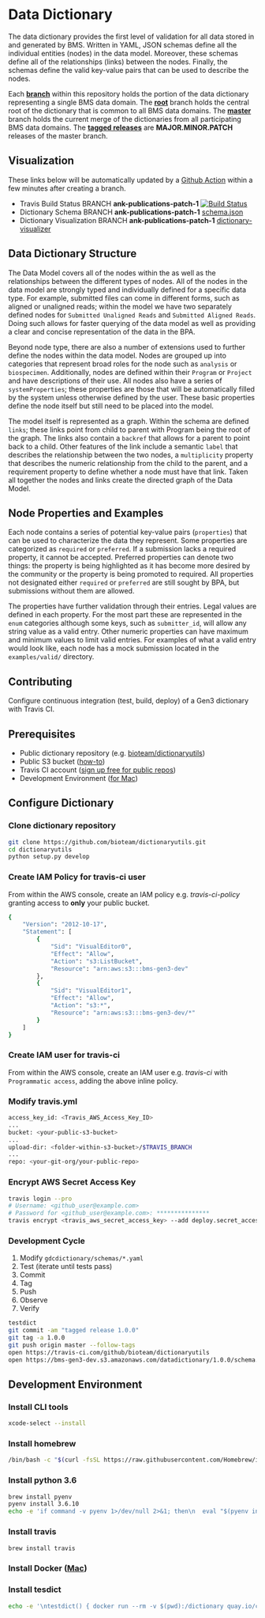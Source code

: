 # Data Dictionary

The data dictionary provides the first level of validation for all data
stored in and generated by BMS. Written in YAML, JSON schemas define all the individual entities
(nodes) in the data model. Moreover, these schemas define all of the relationships (links)
between the nodes. Finally, the schemas define the valid key-value pairs that can be used to
describe the nodes.

Each [**branch**](https://github.com/bioteam/dictionaryutils/branches) within this repository holds the portion of the data dictionary representing a single BMS data domain. The [**root**](https://github.com/bioteam/dictionaryutils/tree/bar) branch holds the central root of the dictionary that is common to all BMS data domains. The [**master**](https://github.com/bioteam/dictionaryutils) branch holds the current merge of the dictionaries from all participating BMS data domains. The [**tagged releases**](https://github.com/bioteam/dictionaryutils/releases) are **MAJOR.MINOR.PATCH** releases of the master branch.

## Visualization

These links below will be automatically updated by a [Github Action](https://github.com/bioteam/dictionaryutils/actions) within a few minutes after creating a branch.

* Travis Build Status BRANCH **ank-publications-patch-1** [![Build Status](https://travis-ci.com/bioteam/dictionaryutils.svg?branch=ank-publications-patch-1)](https://travis-ci.com/github/bioteam/dictionaryutils/branches)
* Dictionary Schema BRANCH **ank-publications-patch-1** [schema.json](https://bms-gen3-dev.s3.amazonaws.com/datadictionary/ank-publications-patch-1/schema.json)
* Dictionary Visualization BRANCH **ank-publications-patch-1** [dictionary-visualizer](https://bms-gen3-dev.s3.amazonaws.com/datadictionary/master/viz/index.html#https://bms-gen3-dev.s3.amazonaws.com/datadictionary/ank-publications-patch-1/schema.json)

## Data Dictionary Structure

The Data Model covers all of the nodes within the as well as the relationships between
the different types of nodes. All of the nodes in the data model are strongly typed and individually
defined for a specific data type. For example, submitted files can come in different forms, such as
aligned or unaligned reads; within the model we have two separately defined nodes for
`Submitted Unaligned Reads` and `Submitted Aligned Reads`. Doing such allows for faster querying of
the data model as well as providing a clear and concise representation of the data in the BPA.

Beyond node type, there are also a number of extensions used to further define the nodes within
the data model. Nodes are grouped up into categories that represent broad roles for the node such
as `analysis` or `biospecimen`. Additionally, nodes are defined within their `Program` or `Project`
and have descriptions of their use. All nodes also have a series of `systemProperties`; these
properties are those that will be automatically filled by the system unless otherwise defined by
the user.  These basic properties define the node itself but still need to be placed into the model.

The model itself is represented as a graph. Within the schema are defined `links`; these links
point from child to parent with Program being the root of the graph. The links also contain a
`backref` that allows for a parent to point back to a child. Other features of the link include a
semantic `label` that describes the relationship between the two nodes, a `multiplicity` property
that describes the numeric relationship from the child to the parent, and a requirement property
to define whether a node must have that link. Taken all together the nodes and links create the
directed graph of the Data Model.

## Node Properties and Examples

Each node contains a series of potential key-value pairs (`properties`) that can be used to
characterize the data they represent. Some properties are categorized as `required` or `preferred`.
If a submission lacks a required property, it cannot be accepted. Preferred properties can denote
two things: the property is being highlighted as it has become more desired by the community or
the property is being promoted to required. All properties not designated either `required` or
`preferred` are still sought by BPA, but submissions without them are allowed.

The properties have further validation through their entries. Legal values are defined in each
property. For the most part these are represented in the `enum` categories although some keys,
such as `submitter_id`, will allow any string value as a valid entry. Other numeric properties
can have maximum and minimum values to limit valid entries.  For examples of what a valid entry
would look like, each node has a mock submission located in the `examples/valid/` directory.

## Contributing

Configure continuous integration (test, build, deploy) of a Gen3 dictionary with Travis CI.

## Prerequisites

* Public dictionary repository (e.g. [bioteam/dictionaryutils](https://github.com/bioteam/dictionaryutils.git))
* Public S3 bucket ([how-to](https://www.simplified.guide/aws/create-public-s3-bucket))
* Travis CI account ([sign up free for public repos](https://travis-ci.com/))
* Development Environment ([for Mac](#development-environment))

## Configure Dictionary

### Clone dictionary repository

```bash
git clone https://github.com/bioteam/dictionaryutils.git
cd dictionaryutils
python setup.py develop
```

### Create IAM Policy for travis-ci user

From within the AWS console, create an IAM policy e.g. *travis-ci-policy* granting access to **only** your public bucket.

```bash
{
    "Version": "2012-10-17",
    "Statement": [
        {
            "Sid": "VisualEditor0",
            "Effect": "Allow",
            "Action": "s3:ListBucket",
            "Resource": "arn:aws:s3:::bms-gen3-dev"
        },
        {
            "Sid": "VisualEditor1",
            "Effect": "Allow",
            "Action": "s3:*",
            "Resource": "arn:aws:s3:::bms-gen3-dev/*"
        }
    ]
}
```

### Create IAM user for travis-ci

From within the AWS console, create an IAM user e.g. *travis-ci* with `Programmatic access`, adding the above inline policy.

### Modify travis.yml

```bash
access_key_id: <Travis_AWS_Access_Key_ID>
...
bucket: <your-public-s3-bucket>
...
upload-dir: <folder-within-s3-bucket>/$TRAVIS_BRANCH
...
repo: <your-git-org/your-public-repo>
```

### Encrypt AWS Secret Access Key

```bash
travis login --pro
# Username: <github_user@example.com>
# Password for <github_user@example.com>: ***************
travis encrypt <travis_aws_secret_access_key> --add deploy.secret_access_key --pro
```

### Development Cycle

1. Modify `gdcdictionary/schemas/*.yaml`
2. Test (iterate until tests pass)
3. Commit
4. Tag
5. Push
6. Observe
7. Verify

```bash
testdict
git commit -am "tagged release 1.0.0"
git tag -a 1.0.0
git push origin master --follow-tags
open https://travis-ci.com/github/bioteam/dictionaryutils
open https://bms-gen3-dev.s3.amazonaws.com/datadictionary/1.0.0/schema.json
```

## Development Environment

### Install CLI tools

```bash
xcode-select --install
```

### Install homebrew

```bash
/bin/bash -c "$(curl -fsSL https://raw.githubusercontent.com/Homebrew/install/master/install.sh)"
```

### Install python 3.6

```bash
brew install pyenv
pyenv install 3.6.10
echo -e 'if command -v pyenv 1>/dev/null 2>&1; then\n  eval "$(pyenv init -)"\nfi' >> ~/.zshrc
```

### Install travis

```bash
brew install travis
```

### Install Docker ([Mac](https://hub.docker.com/editions/community/docker-ce-desktop-mac/))

### Install tesdict

```bash
echo -e '\ntestdict() { docker run --rm -v $(pwd):/dictionary quay.io/cdis/dictionaryutils:master; }\n' >> ~/.zshrc
```
